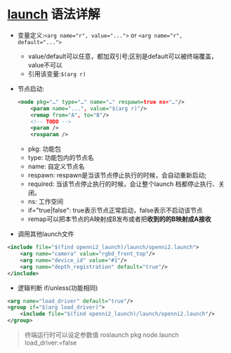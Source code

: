 # [launch](http://wiki.ros.org/roslaunch/XML/node) 语法详解

- 变量定义:`<arg name="r", value="...">` or `<arg name="r", default="...">`
  - value/default可以任意，都加双引号;区别是default可以被终端覆盖，value不可以
  - 引用该变量:`$(arg r)`
- 节点启动:
    ``` xml
    <node pkg="…" type="…" name="…" respawn=true ns="…"/>
        <param name="...", value="$(arg r)"/>
        <remap from="A", to="B"/>
        <!-- TODO -->
        <param />
        <rosparam />
    ```
  - pkg: 功能包
  - type: 功能包内的节点名
  - name: 自定义节点名
  - respawn: respawn是当该节点停止执行的时候，会自动重新启动;
  - required: 当该节点停止执行的时候，会让整个launch 档都停止执行、关闭。
  - ns: 工作空间
  - if="true|false": true表示节点正常启动，false表示不启动该节点
  - remap可以把本节点的A映射成B发布或者把**收到的的B映射成A接收**

- 调用其他launch文件
``` xml
<include file="$(find openni2_launch)/launch/openni2.launch">
    <arg name="camera" value="rgbd_front_top"/>
    <arg name="d​​evice_id" value="#1"/>
    <arg name="d​​epth_registration" default="true"/>
</include>
```

- 逻辑判断 if/unless(功能相同)
``` xml
<arg name="load_driver" default="true"/>
<group if="$(arg load_driver)">
    <include file="$(find openni2_launch)/launch/openni2.launch"/>
</group>
```
> 终端运行时可以设定参数值
> roslaunch pkg node.launch load_driver:=false

